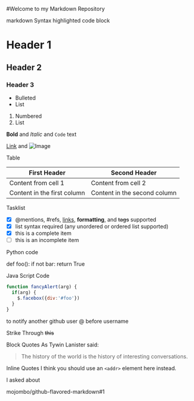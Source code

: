 #Welcome to my Markdown Repository



markdown
Syntax highlighted code block

# Header 1
## Header 2
### Header 3

- Bulleted
- List

1. Numbered
2. List

**Bold** and _Italic_ and `Code` text

[Link](url) and ![Image](src)

Table

First Header | Second Header
------------ | -------------
Content from cell 1 | Content from cell 2
Content in the first column | Content in the second column

Tasklist
- [x] @mentions, #refs, [links](), **formatting**, and <del>tags</del> supported
- [x] list syntax required (any unordered or ordered list supported)
- [x] this is a complete item
- [ ] this is an incomplete item

Python code

def foo():
    if not bar:
        return True

Java Script Code

```javascript
function fancyAlert(arg) {
  if(arg) {
    $.facebox({div:'#foo'})
  }
}
```

to notify another github user
@ before username

Strike Through
~~this~~

Block Quotes
As Tywin Lanister said:

> The history of the world
> is the history of interesting conversations.

Inline Quotes
I think you should use an
`<addr>` element here instead.

I asked about 













mojombo/github-flavored-markdown#1
